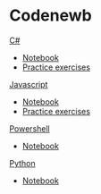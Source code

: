 Codenewb
======

[C#]()

- [Notebook](csharp/csharp_notebook.md)
- [Practice exercises](csharp/practice_exercises/index.md)

[Javascript]()


- [Notebook](javascript/javascript_notebook.md)
- [Practice exercises](javascript/practice_exercises/index.md)

[Powershell]()

- [Notebook](powershell/powershell_notebook.md)

[Python]()

- [Notebook](python/python_notebook.md)
